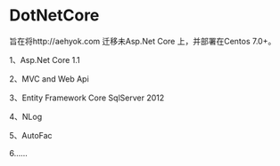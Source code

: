 # DotNetCore
旨在将http://aehyok.com 迁移未Asp.Net Core 上，并部署在Centos 7.0+。

1、Asp.Net Core 1.1

2、MVC and Web Api

3、Entity Framework Core SqlServer 2012

4、NLog

5、AutoFac

6……

